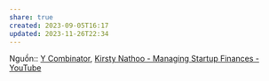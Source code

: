 ```yaml
---
share: true
created: 2023-09-05T16:17
updated: 2023-11-26T22:34
---
```

Nguồn:: [Y Combinator](../../%CE%9E%20Ngu%E1%BB%93n/Y%20Combinator.md), [Kirsty Nathoo - Managing Startup Finances - YouTube](https://youtu.be/LBC16jhiwak?si=VigBiPnmqdD1Bx-k&t=1059)